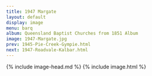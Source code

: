 ```yaml
---
title: 1947 Margate
layout: default
display: image
menu: barq
album: Queensland Baptist Churches from 1851 Album
image: 1947-Margate.jpg
prev: 1945-Pie-Creek-Gympie.html
next: 1947-Roadvale-Kalbar.html
---
```

{% include image-head.md %}
{% include image.html %}